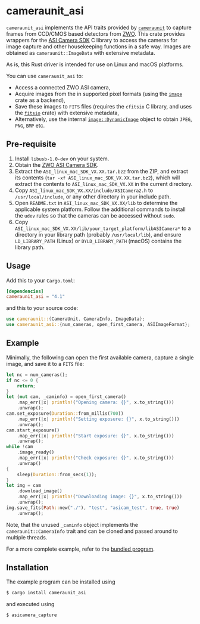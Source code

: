 # cameraunit_asi

`cameraunit_asi` implements the API traits provided by [`cameraunit`]("https://github.com/sunipkm/cameraunit)
to capture frames from CCD/CMOS based detectors from [ZWO](https://www.zwoastro.com/). This crate provides
wrappers for the [ASI Camera SDK](https://www.zwoastro.com/downloads/developers) C library to access the
cameras for image capture and other housekeeping functions in a safe way. Images are obtained as 
`cameraunit::ImageData` with extensive metadata.

As is, this Rust driver is intended for use on Linux and macOS platforms.

You can use `cameraunit_asi` to:
 - Access a connected ZWO ASI camera,
 - Acquire images from the in supported pixel formats (using the [`image`](https://crates.io/crates/image) crate as a backend),
 - Save these images to `FITS` files (requires the `cfitsio` C library, and uses the [`fitsio`](https://crates.io/crates/fitsio) crate) with extensive metadata,
 - Alternatively, use the internal [`image::DynamicImage`](https://docs.rs/image/0.24.7/image/enum.DynamicImage.html) object to obtain `JPEG`, `PNG`, `BMP` etc.

## Pre-requisite
 1. Install `libusb-1.0-dev` on your system.
 1. Obtain the [ZWO ASI Camera SDK](https://www.zwoastro.com/downloads/developers).
 1. Extract the `ASI_linux_mac_SDK_VX.XX.tar.bz2` from the ZIP, and extract its contents (`tar -xf ASI_linux_mac_SDK_VX.XX.tar.bz2`), which will extract the contents to `ASI_linux_mac_SDK_VX.XX` in the current directory.
 1. Copy `ASI_linux_mac_SDK_VX.XX/include/ASICamera2.h` to `/usr/local/include`, or any other directory in your include path.
 1. Open `README.txt` in `ASI_linux_mac_SDK_VX.XX/lib` to determine the applicable system platform. Follow the additional commands to install the `udev` rules so that the cameras can be accessed without `sudo`.
 1. Copy `ASI_linux_mac_SDK_VX.XX/lib/your_target_platform/libASICamera*` to a directory in your library path (probably `/usr/local/lib`), and ensure `LD_LIBRARY_PATH` (Linux) or `DYLD_LIBRARY_PATH` (macOS) contains the library path.

## Usage
Add this to your `Cargo.toml`:
```toml
[dependencies]
cameraunit_asi = "4.1"
```
and this to your source code:
```rs
use cameraunit::{CameraUnit, CameraInfo, ImageData};
use cameraunit_asi::{num_cameras, open_first_camera, ASIImageFormat};
```

## Example
Minimally, the following can open the first available camera, capture a single image, and save it to a `FITS` file:
```rs
let nc = num_cameras();
if nc <= 0 {
    return;
}
let (mut cam, _caminfo) = open_first_camera()
    .map_err(|x| println!("Opening camera: {}", x.to_string()))
    .unwrap();
cam.set_exposure(Duration::from_millis(700))
    .map_err(|x| println!("Setting exposure: {}", x.to_string()))
    .unwrap();
cam.start_exposure()
    .map_err(|x| println!("Start exposure: {}", x.to_string()))
    .unwrap();
while !cam
    .image_ready()
    .map_err(|x| println!("Check exposure: {}", x.to_string()))
    .unwrap()
{
    sleep(Duration::from_secs(1));
}
let img = cam
    .download_image()
    .map_err(|x| println!("Downloading image: {}", x.to_string()))
    .unwrap();
img.save_fits(Path::new("./"), "test", "asicam_test", true, true)
    .unwrap();
```
Note, that the unused `_caminfo` object implements the `cameraunit::CameraInfo` trait and can be cloned and passed around
to multiple threads.

For a more complete example, refer to the [bundled program](src/main.rs).

## Installation
The example program can be installed using
```sh
$ cargo install cameraunit_asi
```
and executed using
```sh
$ asicamera_capture
```
